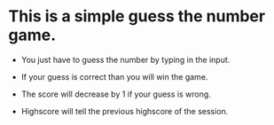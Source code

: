 # This is a simple guess the number game.

- You just have to guess the number by typing in the input.

- If your guess is correct than you will win the game.

- The score will decrease by 1 if your guess is wrong.

- Highscore will tell the previous highscore of the session.
